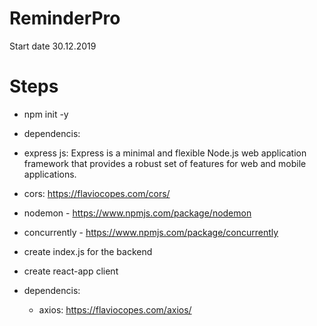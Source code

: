 # ReminderPro
Start date 30.12.2019

# Steps
 - npm init -y
 - dependencis: 
  - express js: Express is a minimal and flexible Node.js web application framework that provides a robust set of features for web and mobile applications.
  - cors: https://flaviocopes.com/cors/
  - nodemon - https://www.npmjs.com/package/nodemon
  - concurrently - https://www.npmjs.com/package/concurrently

- create index.js for the backend
- create react-app client
 - dependencis:
    - axios: https://flaviocopes.com/axios/